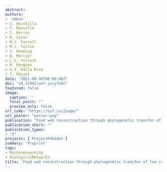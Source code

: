 ```yaml
---
abstract:
authors:
- 'admin'
- S. Bouskilla
- F. Banville
- C. Berros
- D. Caron
- M.J. Farrell
- M-J. Fortin
- V. Hemming
- B. Mercier
- L.S. Pollock
- R. Runghen
- G.V. Dalla Riva
- T. Poisot
date: "2021-08-16T00:00:00Z"
doi: "10.32942/osf.io/y7sdz"
featured: false
image:
  caption: ''
  focal_point: ""
  preview_only: false
url_code: "https://osf.io/2zwqm/"
url_poster: "poster.png"
publication: "Food web reconstruction through phylogenetic transfer of low-rank network representation"
publication_short: ""
publication_types:
- "3"
projects: ['ProjectPokedex']
summary: 'Preprint'
tags:
- MachineLearning
- EcologicalNetworks
title: 'Food web reconstruction through phylogenetic transfer of low-rank network representation'
---
```

